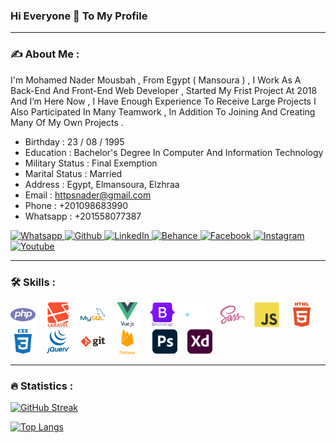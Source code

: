 ### Hi Everyone 👋 To My Profile

---

### :writing_hand: About Me :
I'm Mohamed Nader Mousbah , From Egypt ( Mansoura ) , I Work As A Back-End And Front-End Web Developer , Started My
Frist Project At 2018 And I’m Here Now , I Have Enough Experience To Receive Large Projects I Also Participated In Many
Teamwork , In Addition To Joining And Creating Many Of My Own Projects .

- Birthday : 23 / 08 / 1995
- Education : Bachelor's Degree In Computer And Information Technology
- Military Status : Final Exemption
- Marital Status : Married
- Address : Egypt, Elmansoura, Elzhraa
- Email : httpsnader@gmail.com
- Phone : +201098683990
- Whatsapp : +201558077387


<div id="badges">
  <a href="https://wa.me/+201558077387">
    <img src="https://img.shields.io/badge/whatsApp-green?style=for-the-badge&logo=whatsapp&logoColor=white" alt="Whatsapp"/>
  </a>
  <a href="https://github.com/httpsnader0">
    <img src="https://img.shields.io/badge/github-black?style=for-the-badge&logo=github&logoColor=white" alt="Github"/>
  </a>
  <a href="https://www.linkedin.com/in/a-mohamed-nader/">
    <img src="https://img.shields.io/badge/linkedin-blue?style=for-the-badge&logo=linkedin&logoColor=white" alt="LinkedIn"/>
  </a>
  <a href="https://www.behance.net/httpsnader0">
    <img src="https://img.shields.io/badge/Behance-purple?style=for-the-badge&logo=behance&logoColor=white" alt="Behance"/>
  </a>
  <a href="https://www.facebook.com/httpsnader0/">
    <img src="https://img.shields.io/badge/Facebook-darkblue?style=for-the-badge&logo=facebook&logoColor=white" alt="Facebook"/>
  </a>
  <a href="https://www.instagram.com/httpsnader0/">
    <img src="https://img.shields.io/badge/instagram-yellow?style=for-the-badge&logo=instagram&logoColor=white" alt="Instagram"/>
  </a>
  <a href="https://www.youtube.com/@_httpsnader">
    <img src="https://img.shields.io/badge/YouTube-red?style=for-the-badge&logo=youtube&logoColor=white" alt="Youtube"/>
  </a>
</div>

---

### :hammer_and_wrench: Skills :
<div>
  <img src="https://github.com/devicons/devicon/blob/master/icons/php/php-plain.svg" title="PHP" alt="PHP" width="40" height="40"/>
  &nbsp;&nbsp;
  <img src="https://github.com/devicons/devicon/blob/master/icons/laravel/laravel-plain-wordmark.svg" title="Laravel" alt="Laravel" width="40" height="40"/>
  &nbsp;&nbsp;
  <img src="https://github.com/devicons/devicon/blob/master/icons/mysql/mysql-original-wordmark.svg" title="MySQL"  alt="MySQL" width="40" height="40"/>
  &nbsp;&nbsp;
  <img src="https://github.com/devicons/devicon/blob/master/icons/vuejs/vuejs-original-wordmark.svg" title="Vue.js" alt="Vue.js" width="40" height="40"/>
  &nbsp;&nbsp;
  <img src="https://github.com/devicons/devicon/blob/master/icons/bootstrap/bootstrap-original-wordmark.svg" title="Bootstrap" alt="Bootstrap" width="40" height="40"/>
  &nbsp;&nbsp;
  <img src="https://github.com/devicons/devicon/blob/master/icons/tailwindcss/tailwindcss-original-wordmark.svg" title="Tailwindcss" alt="Tailwindcss" width="40" height="40"/>
  &nbsp;&nbsp;
  <img src="https://github.com/devicons/devicon/blob/master/icons/sass/sass-original.svg" title="Sass" alt="Sass" width="40" height="40"/>
  &nbsp;&nbsp;
  <img src="https://github.com/devicons/devicon/blob/master/icons/javascript/javascript-original.svg" title="JavaScript" alt="JavaScript" width="40" height="40"/>
  &nbsp;&nbsp;
  <img src="https://github.com/devicons/devicon/blob/master/icons/html5/html5-plain-wordmark.svg" title="HTML5" alt="HTML" width="40" height="40"/>
  &nbsp;&nbsp;
  <img src="https://github.com/devicons/devicon/blob/master/icons/css3/css3-plain-wordmark.svg"  title="CSS3" alt="CSS" width="40" height="40"/>
  &nbsp;&nbsp;
  <img src="https://github.com/devicons/devicon/blob/master/icons/jquery/jquery-plain-wordmark.svg" title="jQuery" alt="jQuery" width="40" height="40"/>
  &nbsp;&nbsp;
  <img src="https://github.com/devicons/devicon/blob/master/icons/git/git-original-wordmark.svg" title="Git" **alt="Git" width="40" height="40"/>
  &nbsp;&nbsp;
  <img src="https://github.com/devicons/devicon/blob/master/icons/firebase/firebase-plain-wordmark.svg" title="Firebase" alt="Firebase" width="40" height="40"/>&nbsp;
  &nbsp;&nbsp;
  <img src="https://github.com/devicons/devicon/blob/master/icons/photoshop/photoshop-plain.svg" title="Photoshop" alt="Photoshop" width="40" height="40"/>
  &nbsp;&nbsp;
  <img src="https://github.com/devicons/devicon/blob/master/icons/xd/xd-plain.svg" title="XD" alt="XD" width="40" height="40"/>
</div>

---

### :fire: Statistics :

[![GitHub Streak](http://github-readme-streak-stats.herokuapp.com?user=httpsnader0&border_radius=10&date_format=j%2Fn%5B%2FY%5D&exclude_days=Fri%2CSat&card_width=600)](https://git.io/streak-stats)

[![Top Langs](https://github-readme-stats.vercel.app/api/top-langs/?username=httpsnader0&layout=compact&border_radius=10&card_width=600)](https://github.com/anuraghazra/github-readme-stats)
